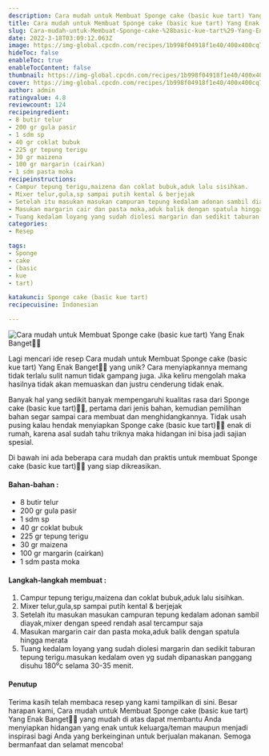```yaml
---
description: Cara mudah untuk Membuat Sponge cake (basic kue tart) Yang Enak Banget"
title: Cara mudah untuk Membuat Sponge cake (basic kue tart) Yang Enak Banget
slug: Cara-mudah-untuk-Membuat-Sponge-cake-%28basic-kue-tart%29-Yang-Enak-Banget
date: 2022-3-18T03:09:12.063Z
image: https://img-global.cpcdn.com/recipes/1b998f04918f1e40/400x400cq70/photo.jpg
hideToc: false
enableToc: true
enableTocContent: false
thumbnail: https://img-global.cpcdn.com/recipes/1b998f04918f1e40/400x400cq70/photo.jpg
cover: https://img-global.cpcdn.com/recipes/1b998f04918f1e40/400x400cq70/photo.jpg
author: admin
ratingvalue: 4.8
reviewcount: 124
recipeingredient:
- 8 butir telur
- 200 gr gula pasir
- 1 sdm sp
- 40 gr coklat bubuk
- 225 gr tepung terigu
- 30 gr maizena
- 100 gr margarin (cairkan)
- 1 sdm pasta moka
recipeinstructions:
- Campur tepung terigu,maizena dan coklat bubuk,aduk lalu sisihkan.
- Mixer telur,gula,sp sampai putih kental & berjejak
- Setelah itu masukan masukan campuran tepung kedalam adonan sambil diayak,mixer dengan speed rendah asal tercampur saja
- Masukan margarin cair dan pasta moka,aduk balik dengan spatula hingga merata
- Tuang kedalam loyang yang sudah diolesi margarin dan sedikit taburan tepung terigu.masukan kedalam oven yg sudah dipanaskan panggang disuhu 180⁰c selama 30-35 menit.
categories:
- Resep

tags:
- Sponge
- cake
- (basic
- kue
- tart)

katakunci: Sponge cake (basic kue tart)
recipecuisine: Indonesian

---
```


![Cara mudah untuk Membuat Sponge cake (basic kue tart) Yang Enak Banget👩‍🍳](https://img-global.cpcdn.com/recipes/1b998f04918f1e40/400x400cq70/photo.jpg)

Lagi mencari ide resep Cara mudah untuk Membuat Sponge cake (basic kue tart) Yang Enak Banget👩‍🍳 yang unik? Cara menyiapkannya memang tidak terlalu sulit namun tidak gampang juga. Jika keliru mengolah maka hasilnya tidak akan memuaskan dan justru cenderung tidak enak.

Banyak hal yang sedikit banyak mempengaruhi kualitas rasa dari Sponge cake (basic kue tart)👩‍🍳, pertama dari jenis bahan, kemudian pemilihan bahan segar sampai cara membuat dan menghidangkannya. Tidak usah pusing kalau hendak menyiapkan Sponge cake (basic kue tart)👩‍🍳 enak di rumah, karena asal sudah tahu triknya maka hidangan ini bisa jadi sajian spesial.

Di bawah ini ada beberapa cara mudah dan praktis untuk membuat Sponge cake (basic kue tart)👩‍🍳 yang siap dikreasikan.

<!--inarticleads1-->

#### Bahan-bahan :

- 8 butir telur
- 200 gr gula pasir
- 1 sdm sp
- 40 gr coklat bubuk
- 225 gr tepung terigu
- 30 gr maizena
- 100 gr margarin (cairkan)
- 1 sdm pasta moka

<!--inarticleads2-->

#### Langkah-langkah membuat :

1. Campur tepung terigu,maizena dan coklat bubuk,aduk lalu sisihkan.
1. Mixer telur,gula,sp sampai putih kental & berjejak
1. Setelah itu masukan masukan campuran tepung kedalam adonan sambil diayak,mixer dengan speed rendah asal tercampur saja
1. Masukan margarin cair dan pasta moka,aduk balik dengan spatula hingga merata
1. Tuang kedalam loyang yang sudah diolesi margarin dan sedikit taburan tepung terigu.masukan kedalam oven yg sudah dipanaskan panggang disuhu 180⁰c selama 30-35 menit.

#### Penutup

Terima kasih telah membaca resep yang kami tampilkan di sini. Besar harapan kami, Cara mudah untuk Membuat Sponge cake (basic kue tart) Yang Enak Banget👩‍🍳 yang mudah di atas dapat membantu Anda menyiapkan hidangan yang enak untuk keluarga/teman maupun menjadi inspirasi bagi Anda yang berkeinginan untuk berjualan makanan. Semoga bermanfaat dan selamat mencoba!